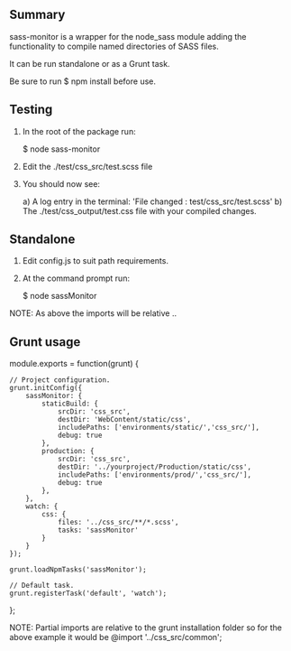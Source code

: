 ## Summary

sass-monitor is a wrapper for the node_sass module adding the functionality to compile named directories of SASS files.

It can be run standalone or as a Grunt task.

Be sure to run $ npm install before use.

## Testing

1) In the root of the package run:
	
	$ node sass-monitor
2) Edit the ./test/css_src/test.scss file
3) You should now see:

	a) A log entry in the terminal: 'File changed : test/css_src/test.scss'
	b) The ./test/css_output/test.css file with your compiled changes.


## Standalone

1) Edit config.js to suit path requirements.
2) At the command prompt run:

	$ node sassMonitor

NOTE: As above the imports will be relative ..


## Grunt usage

module.exports = function(grunt) {

	// Project configuration.
	grunt.initConfig({
		sassMonitor: {
			staticBuild: {
				srcDir: 'css_src',
				destDir: 'WebContent/static/css',
				includePaths: ['environments/static/','css_src/'],
				debug: true
			},
			production: {
				srcDir: 'css_src',
				destDir: '../yourproject/Production/static/css',
				includePaths: ['environments/prod/','css_src/'],
				debug: true
			},
		},
		watch: {
			css: {
				files: '../css_src/**/*.scss',
				tasks: 'sassMonitor'
			}
		}
	});

	grunt.loadNpmTasks('sassMonitor');

	// Default task.
	grunt.registerTask('default', 'watch');
};

NOTE: Partial imports are relative to the grunt installation folder so for the above example it would be @import '../css_src/common';
